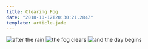 ```yaml
---
title: Clearing Fog
date: "2018-10-12T20:30:21.284Z"
template: article.jade
---
```


![after the rain](animation-2018-10-12_07-20-56.gif)
![the fog clears](animation-2018-10-12_07-52-39.gif)
![and the day begins](animation-2018-10-12_08-55-20.gif)